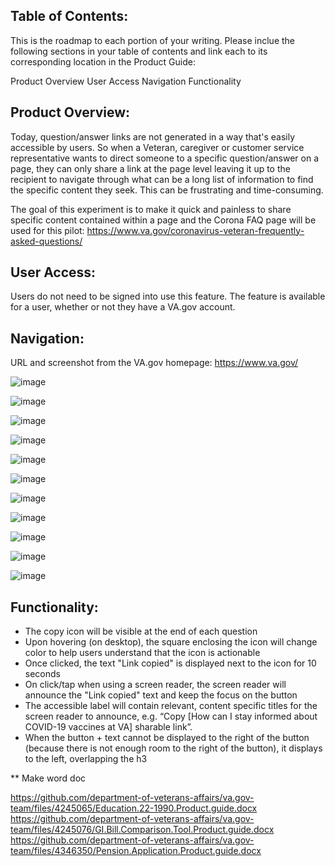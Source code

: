 
## Table of Contents:

This is the roadmap to each portion of your writing. Please inclue the following sections in your table of contents and link each to its corresponding location in the Product Guide:

Product Overview
User Access
Navigation
Functionality

## Product Overview:

Today, question/answer links are not generated in a way that's easily accessible by users. So when a Veteran, caregiver or customer service representative wants to direct someone to a specific question/answer on a page, they can only share a link at the page level leaving it up to the recipient to navigate through what can be a long list of information to find the specific content they seek. This can be frustrating and time-consuming.

The goal of this experiment is to make it quick and painless to share specific content contained within a page and the Corona FAQ page will be used for this pilot: https://www.va.gov/coronavirus-veteran-frequently-asked-questions/ 

## User Access:

Users do not need to be signed into use this feature. The feature is available for a user, whether or not they have a VA.gov account.

## Navigation:

URL and screenshot from the VA.gov homepage: https://www.va.gov/ 

![image](https://user-images.githubusercontent.com/74627978/117061885-b8f31900-acf0-11eb-9352-9cb52d5cf6be.png)

![image](https://user-images.githubusercontent.com/74627978/117226603-fafc8780-ade2-11eb-98ee-b5cda6b01aa0.png)

![image](https://user-images.githubusercontent.com/74627978/117226609-018aff00-ade3-11eb-8b23-aad0a7a5eea7.png)

![image](https://user-images.githubusercontent.com/74627978/117226652-19628300-ade3-11eb-9956-0595bad136c0.png)

![image](https://user-images.githubusercontent.com/74627978/117226657-1ebfcd80-ade3-11eb-8768-40ac4f36f1a4.png)

![image](https://user-images.githubusercontent.com/74627978/117226719-3e56f600-ade3-11eb-9941-527307128f27.png)

![image](https://user-images.githubusercontent.com/74627978/117226725-42831380-ade3-11eb-873e-9a890a991aa6.png)

![image](https://user-images.githubusercontent.com/74627978/117226729-4747c780-ade3-11eb-8191-1eb422e27f87.png)

![image](https://user-images.githubusercontent.com/74627978/117226744-4fa00280-ade3-11eb-803d-881f9e6aca39.png)

![image](https://user-images.githubusercontent.com/74627978/117226752-54fd4d00-ade3-11eb-8200-9d562b1b24c5.png)

![image](https://user-images.githubusercontent.com/74627978/117226763-5a5a9780-ade3-11eb-8926-86fbedc83016.png)



## Functionality:


 - The copy icon will be visible at the end of each question
 - Upon hovering (on desktop), the square enclosing the icon will change color to help users understand that the icon is actionable
 - Once clicked, the text "Link copied" is displayed next to the icon for 10 seconds
 - On click/tap when using a screen reader, the screen reader will announce the "Link copied" text and keep the focus on the button
 - The accessible label will contain relevant, content specific titles for the screen reader to announce, e.g. “Copy [How can I stay informed about COVID-19 vaccines at VA] sharable link”.
 - When the button + text cannot be displayed to the right of the button (because there is not enough room to the right of the button), it displays to the left, overlapping the h3


 ** Make word doc

https://github.com/department-of-veterans-affairs/va.gov-team/files/4245065/Education.22-1990.Product.guide.docx
https://github.com/department-of-veterans-affairs/va.gov-team/files/4245076/GI.Bill.Comparison.Tool.Product.guide.docx
https://github.com/department-of-veterans-affairs/va.gov-team/files/4346350/Pension.Application.Product.guide.docx
